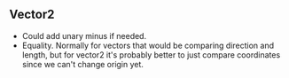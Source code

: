 ## Vector2
- Could add unary minus if needed.
- Equality. Normally for vectors that would be comparing direction and length,
but for vector2 it's probably better to just compare coordinates since we can't change origin yet.